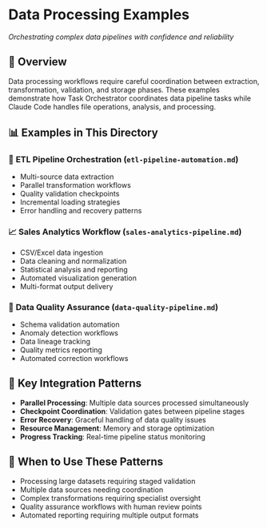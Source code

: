 # Data Processing Examples

*Orchestrating complex data pipelines with confidence and reliability*

## 🌟 Overview

Data processing workflows require careful coordination between extraction, transformation, validation, and storage phases. These examples demonstrate how Task Orchestrator coordinates data pipeline tasks while Claude Code handles file operations, analysis, and processing.

## 📊 Examples in This Directory

### 🔄 **ETL Pipeline Orchestration** (`etl-pipeline-automation.md`)
- Multi-source data extraction
- Parallel transformation workflows  
- Quality validation checkpoints
- Incremental loading strategies
- Error handling and recovery patterns

### 📈 **Sales Analytics Workflow** (`sales-analytics-pipeline.md`)
- CSV/Excel data ingestion
- Data cleaning and normalization
- Statistical analysis and reporting
- Automated visualization generation
- Multi-format output delivery

### 🧪 **Data Quality Assurance** (`data-quality-pipeline.md`)
- Schema validation automation
- Anomaly detection workflows
- Data lineage tracking
- Quality metrics reporting
- Automated correction workflows

## 🔗 Key Integration Patterns

- **Parallel Processing**: Multiple data sources processed simultaneously
- **Checkpoint Coordination**: Validation gates between pipeline stages
- **Error Recovery**: Graceful handling of data quality issues
- **Resource Management**: Memory and storage optimization
- **Progress Tracking**: Real-time pipeline status monitoring

## 🎯 When to Use These Patterns

- Processing large datasets requiring staged validation
- Multiple data sources needing coordination
- Complex transformations requiring specialist oversight
- Quality assurance workflows with human review points
- Automated reporting requiring multiple output formats